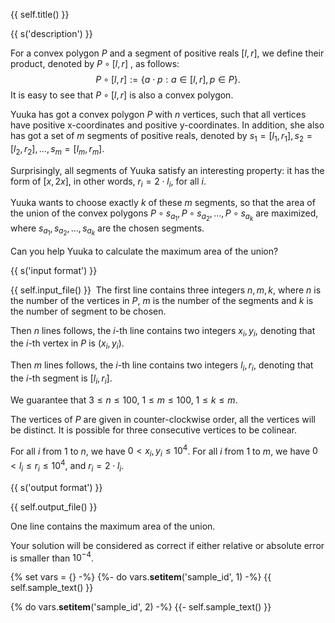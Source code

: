 {{ self.title() }}

{{ s('description') }}

​For a convex polygon $P$ and a segment of positive reals $[l,r]$, we define their product, denoted by $P \circ [l,r]$ , as follows:
$$
P \circ [l,r] := \{ a \cdot p : a \in [l,r], p \in P  \}.
$$
​It is easy to see that $P \circ [l,r]$ is also a convex polygon.

​Yuuka has got a convex polygon $P$ with $n$ vertices, such that all vertices have positive x-coordinates and positive y-coordinates.  In addition, she also has got a set of $m$ segments of positive reals, denoted by $s_1 = [l_1,r_1],s_2=[l_2,r_2],\dotsc,s_m = [l_m,r_m]$. 

​Surprisingly, all segments of Yuuka satisfy an interesting property: it has the form of $[x,2x]$, in other words, $r_i = 2 \cdot l_i$, for all $i$.

​Yuuka wants to choose exactly $k$ of these $m$ segments, so that the area of the union of the convex polygons $P \circ s_{a_1}, P \circ s_{a_2},\dotsc,P \circ s_{a_k}$ are maximized, where $s_{a_1},s_{a_2},\dotsc,s_{a_k}$ are the chosen segments.

​Can you help Yuuka to calculate the maximum area of the union?

{{ s('input format') }}

{{ self.input_file() }}
​
The first line contains three integers $n,m,k$, where $n$ is the number of the vertices in $P$, $m$ is the number of the segments and $k$ is the number of segment to be chosen.

​Then $n$ lines follows,  the $i$-th line contains two integers $x_i,y_i$, denoting that the $i$-th vertex in $P$ is $(x_i,y_i)$.

​Then $m$ lines follows, the $i$-th line contains two integers $l_i,r_i$, denoting that the $i$-th segment is $[l_i,r_i]$.

​We guarantee that $3 \le n \le 100$, $1 \le m \le 100$, $1 \le k \le m$. 

​The vertices of $P$ are given in counter-clockwise order, all the vertices will be distinct. It is possible for three consecutive vertices to be colinear.  

​For all $i$ from $1$ to $n$, we have $0 < x_i,y_i \le 10^4$. For all $i$ from $1$ to $m$, we have $0 < l_i \le r_i \le 10^4$, and $r_i = 2 \cdot l_i$.


{{ s('output format') }}

{{ self.output_file() }}

​One line contains the maximum area of the union.

​Your solution will be considered as correct if either relative or absolute error is smaller than $10^{-4}$.

{% set vars = {} -%}
{%- do vars.__setitem__('sample_id', 1) -%}
{{ self.sample_text() }}

{% do vars.__setitem__('sample_id', 2) -%}
{{- self.sample_text() }}


